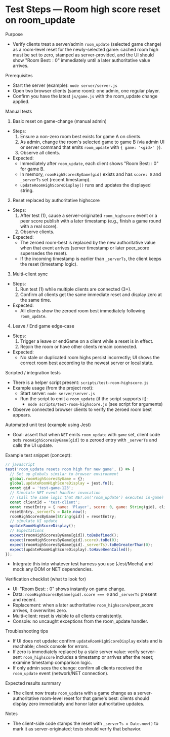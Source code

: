 # Test Steps — Room high score reset on room_update

Purpose
- Verify clients treat a server/admin `room_update` (selected game change) as a room-level reset for the newly-selected game: cached room high must be set to zero, stamped as server-provided, and the UI should show "Room Best: <name>: 0" immediately until a later authoritative value arrives.

Prerequisites
- Start the server (example): `node server/server.js`
- Open two browser clients (same room): one admin, one regular player.
- Confirm you have the latest `js/game.js` with the room_update change applied.

Manual tests

1) Basic reset on game-change (manual admin)
- Steps:
  1. Ensure a non-zero room best exists for game A on clients.
  2. As admin, change the room's selected game to game B (via admin UI or server command that emits `room_update` with `{ game: '<gid>' }`).
  3. Observe all clients.
- Expected:
  - Immediately after `room_update`, each client shows "Room Best: <Player>: 0" for game B.
  - In memory, `roomHighScoresByGame[gid]` exists and has `score: 0` and `_serverTs` set (recent timestamp).
  - `updateRoomHighScoreDisplay()` runs and updates the displayed string.

2) Reset replaced by authoritative highscore
- Steps:
  1. After test (1), cause a server-originated `room_highscore` event or a peer score publish with a later timestamp (e.g., finish a game round with a real score).
  2. Observe clients.
- Expected:
  - The zeroed room-best is replaced by the new authoritative value when that event arrives (server timestamp or later peer_score supersedes the reset).
  - If the incoming timestamp is earlier than `_serverTs`, the client keeps the reset (timestamp logic).

3) Multi-client sync
- Steps:
  1. Run test (1) while multiple clients are connected (3+).
  2. Confirm all clients get the same immediate reset and display zero at the same time.
- Expected:
  - All clients show the zeroed room best immediately following `room_update`.

4) Leave / End game edge-case
- Steps:
  1. Trigger a leave or endGame on a client while a reset is in effect.
  2. Rejoin the room or have other clients remain connected.
- Expected:
  - No stale or duplicated room highs persist incorrectly; UI shows the correct room best according to the newest server or local state.

Scripted / integration tests

- There is a helper script present: `scripts/test-room-highscore.js`
- Example usage (from the project root):
  - Start server: `node server/server.js`
  - Run the script to emit a `room_update` (if the script supports it):
    - `node scripts/test-room-highscore.js` (see script for arguments)
- Observe connected browser clients to verify the zeroed room best appears.

Automated unit test (example using Jest)
- Goal: assert that when `NET` emits `room_update` with `game` set, client code sets `roomHighScoresByGame[gid]` to a zeroed entry with `_serverTs` and calls the UI update.

Example test snippet (concept):
```javascript
// javascript
test('room_update resets room high for new game', () => {
  // Set up globals similar to browser environment
  global.roomHighScoresByGame = {};
  global.updateRoomHighScoreDisplay = jest.fn();
  const gid = 'test-game-123';
  // Simulate NET event handler invocation
  // (Call the same logic that NET.on('room_update') executes in-game)
  const clientId = 'test-client';
  const resetEntry = { name: 'Player', score: 0, game: String(gid), clientId };
  resetEntry._serverTs = Date.now();
  roomHighScoresByGame[String(gid)] = resetEntry;
  // simulate UI update
  updateRoomHighScoreDisplay();
  // Expectations
  expect(roomHighScoresByGame[gid]).toBeDefined();
  expect(roomHighScoresByGame[gid].score).toBe(0);
  expect(roomHighScoresByGame[gid]._serverTs).toBeGreaterThan(0);
  expect(updateRoomHighScoreDisplay).toHaveBeenCalled();
});
```
- Integrate this into whatever test harness you use (Jest/Mocha) and mock any DOM or NET dependencies.

Verification checklist (what to look for)
- UI: "Room Best: <name>: 0" shows instantly on game change.
- Data: `roomHighScoresByGame[gid].score === 0` and `_serverTs` present and recent.
- Replacement: when a later authoritative `room_highscore`/peer_score arrives, it overwrites zero.
- Multi-client: reset is visible to all clients consistently.
- Console: no uncaught exceptions from the room_update handler.

Troubleshooting tips
- If UI does not update: confirm `updateRoomHighScoreDisplay` exists and is reachable; check console for errors.
- If zero is immediately replaced by a stale server value: verify server-sent `room_highscore` includes a timestamp or arrives after the reset; examine timestamp comparison logic.
- If only admin sees the change: confirm all clients received the `room_update` event (network/NET connection).

Expected results summary
- The client now treats `room_update` with a game change as a server-authoritative room-level reset for that game's best: clients should display zero immediately and honor later authoritative updates.

Notes
- The client-side code stamps the reset with `_serverTs = Date.now()` to mark it as server-originated; tests should verify that behavior.
